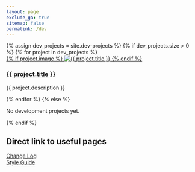 ```yaml
---
layout: page
exclude_ga: true
sitemap: false
permalink: /dev
---
```


<div class="projects-gallery">
  {% assign dev_projects = site.dev-projects %}
  {% if dev_projects.size > 0 %}
    {% for project in dev_projects %}
      <div class="project-card">
        <a href="{{ project.url }}">
          {% if project.image %}
            <img src="{{ project.image }}" alt="{{ project.title }}">
          {% endif %}
          <h3>{{ project.title }}</h3>
        </a>
        <p>{{ project.description }}</p>
      </div>
    {% endfor %}
  {% else %}
    <p>No development projects yet.</p>
  {% endif %}
</div>

## Direct link to useful pages

[Change Log](/change-log)  
[Style Guide](/style-guide)